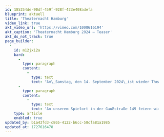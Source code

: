 ```yaml
---
id: 185254de-90df-459f-928f-423e408adefa
blueprint: aktuell
title: 'Theaternacht Hamburg'
video_link: true
akt_video_url: 'https://vimeo.com/1008616194'
akt_caption: 'Theaternacht Hamburg 2024 – Teaser'
akt_do_not_track: true
page_builder:
  -
    id: m12jxi2a
    bard:
      -
        type: paragraph
        content:
          -
            type: text
            text: "Am\_Samstag, den 14. September 2024\_ist wieder Theaternacht in Hamburg. "
      -
        type: paragraph
        content:
          -
            type: text
            text: 'An unserem Spielort in der Gaußstraße 149 feiern wir den Abschluss unseres diesjährigen AUSSICHT Festivals, zeigen eine Vorschau auf das BACKSTAGE Festival im Oktober und unserer Musiktheater-Eigenproduktion „Flieg, Prinz Propell, flieg!"'
    type: article
    enabled: true
updated_by: b1a43fd3-c865-4122-b6cc-50cfa81a1985
updated_at: 1727616478
---
```

